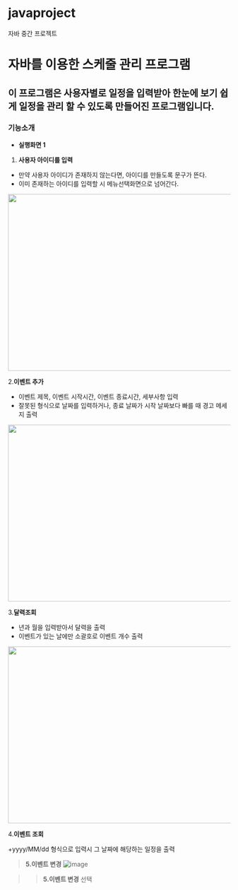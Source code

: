 # javaproject
자바 중간 프로젝트

# 자바를 이용한 스케줄 관리 프로그램

이 프로그램은 사용자별로 일정을 입력받아 한눈에 보기 쉽게 일정을 관리 할 수 있도록 만들어진 프로그램입니다.
-----------
### 기능소개
+ **실행화면 1**

1. **사용자 아이디를 입력**
+ 만약 사용자 아이디가 존재하지 않는다면, 아이디를 만들도록 문구가 뜬다.
+ 이미 존재하는 아이디를 입력할 시 메뉴선택화면으로 넘어간다.
<img src = "https://github.com/user-attachments/assets/70a05f0d-9925-4b1c-9212-34beee27c4ff" width = "800" height="400"/>





2.**이벤트 추가**
+ 이벤트 제목, 이벤트 시작시간, 이벤트 종료시간, 세부사항 입력
+ 잘못된 형식으로 날짜를 입력하거나, 종료 날짜가 시작 날짜보다 빠를 때 경고 메세지 출력

<img src = "https://github.com/user-attachments/assets/1ade8339-2bf4-4b03-a8f6-b453c4162427" width = "800" height="400"/>




3.**달력조회**

+ 년과 월을 입력받아서 달력을 출력
+ 이벤트가 있는 날에만 소괄호로 이벤트 개수 출력
<img src = "https://github.com/user-attachments/assets/a745e6e1-9ee6-4dc1-92c1-e1e816f25afc" width = "800" height="400"/>





4.**이벤트 조회**


+yyyy/MM/dd 형식으로 입력시 그 날짜에 해당하는 일정을 출력


> **5.이벤트 변경**
![image](https://github.com/user-attachments/assets/f6c523ac-7aa3-4408-9101-07f71f86514f)



> >**5.이벤트 변경** 선택
> > >



